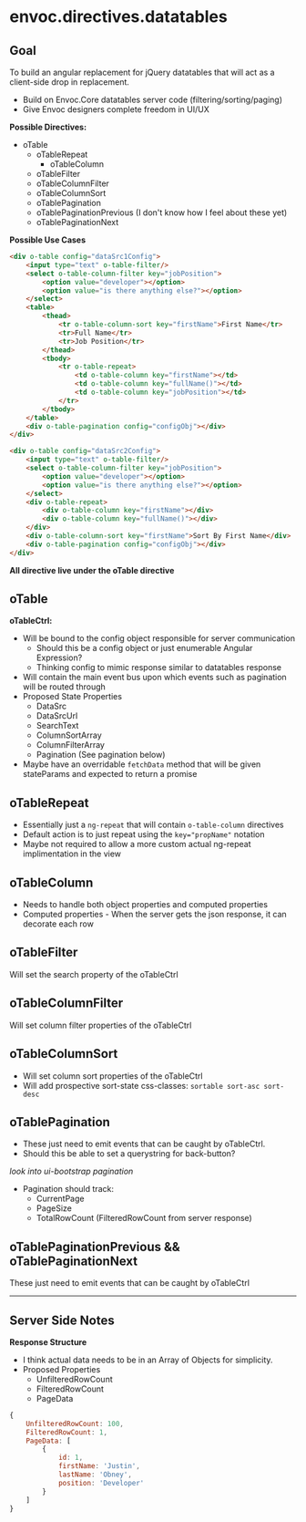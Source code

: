 envoc.directives.datatables
====

Goal
----

To build an angular replacement for jQuery datatables that will 
act as a client-side drop in replacement.

* Build on Envoc.Core datatables server code (filtering/sorting/paging)
* Give Envoc designers complete freedom in UI/UX

__Possible Directives:__
* oTable
    * oTableRepeat
        * oTableColumn
    * oTableFilter
    * oTableColumnFilter
    * oTableColumnSort
    * oTablePagination
    * oTablePaginationPrevious (I don't know how I feel about these yet)
    * oTablePaginationNext

__Possible Use Cases__

```html
<div o-table config="dataSrc1Config">
    <input type="text" o-table-filter/>
    <select o-table-column-filter key="jobPosition">
        <option value="developer"></option>
        <option value="is there anything else?"></option>
    </select>
    <table>
        <thead>
            <tr o-table-column-sort key="firstName">First Name</tr>
            <tr>Full Name</tr>
            <tr>Job Position</tr>
        </thead>
        <tbody>
            <tr o-table-repeat>
                <td o-table-column key="firstName"></td>
                <td o-table-column key="fullName()"></td>
                <td o-table-column key="jobPosition"></td>
            </tr>
        </tbody>
    </table>
    <div o-table-pagination config="configObj"></div>
</div>
```

```html
<div o-table config="dataSrc2Config">
    <input type="text" o-table-filter/>
    <select o-table-column-filter key="jobPosition">
        <option value="developer"></option>
        <option value="is there anything else?"></option>
    </select>
    <div o-table-repeat>
        <div o-table-column key="firstName"></div>
        <div o-table-column key="fullName()"></div>
    </div>
    <div o-table-column-sort key="firstName">Sort By First Name</div>
    <div o-table-pagination config="configObj"></div>
</div>
```

__All directive live under the oTable directive__

oTable
----

__oTableCtrl:__

* Will be bound to the config object responsible for server communication
    * Should this be a config object or just enumerable Angular Expression?
    * Thinking config to mimic response similar to datatables response
* Will contain the main event bus upon which events such as pagination will be routed through
* Proposed State Properties
    * DataSrc
    * DataSrcUrl
    * SearchText
    * ColumnSortArray
    * ColumnFilterArray
    * Pagination (See pagination below)
* Maybe have an overridable `fetchData` method that will be given stateParams and expected to return a promise

oTableRepeat
----

* Essentially just a `ng-repeat` that will contain `o-table-column` directives
* Default action is to just repeat using the `key="propName"` notation
* Maybe not required to allow a more custom actual ng-repeat implimentation in the view

oTableColumn
----

* Needs to handle both object properties and computed properties
* Computed properties - When the server gets the json response, it can decorate each row

oTableFilter
----

Will set the search property of the oTableCtrl

oTableColumnFilter
----

Will set column filter properties of the oTableCtrl

oTableColumnSort
----

* Will set column sort properties of the oTableCtrl
* Will add prospective sort-state css-classes: `sortable sort-asc sort-desc`

oTablePagination
----

* These just need to emit events that can be caught by oTableCtrl.
* Should this be able to set a querystring for back-button?

_look into ui-bootstrap pagination_

* Pagination should track:
    * CurrentPage
    * PageSize
    * TotalRowCount (FilteredRowCount from server response)

oTablePaginationPrevious && oTablePaginationNext
----

These just need to emit events that can be caught by oTableCtrl

*****

Server Side Notes
----

__Response Structure__

* I think actual data needs to be in an Array of Objects for simplicity.
* Proposed Properties
    * UnfilteredRowCount
    * FilteredRowCount
    * PageData

```javascript
{
    UnfilteredRowCount: 100,
    FilteredRowCount: 1,
    PageData: [
        {
            id: 1,
            firstName: 'Justin',
            lastName: 'Obney',
            position: 'Developer'
        }
    ]
}
```